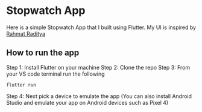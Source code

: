 # Stopwatch App

Here is a simple Stopwatch App that I built using Flutter.
My UI is inspired by [Rahmat Raditya](https://dribbble.com/shots/11164774-Clock-Apps-Design-Exploration)

## How to run the app

Step 1: Install Flutter on your machine
Step 2: Clone the repo
Step 3: From your VS code terminal run the following

```
flutter run
````

Step 4: Next pick a device to emulate the app (You can also install Android Studio and emulate your app on Android devices such as Pixel 4)


